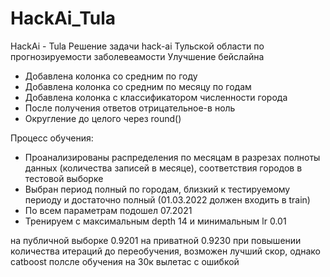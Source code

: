 # HackAi_Tula
HackAi - Tula 
Решение задачи hack-ai Тульской области по прогнозируемости заболевеамости
Улучшение бейслайна
- Добавлена колонка со средним по году
- Добавлена колонка со средним по месяцу по годам
- Добавлена колонка с классификатором численности города
- После получения ответов отрицательное-в ноль
- Округление до целого через round()

Процесс обучения:
- Проанализированы распределения по месяцам в разрезах полноты данных (количества записей в месяце), соответствия городов в тестовой выборке
- Выбран период полный по городам, близкий к тестируемому периоду и достаточно полный (01.03.2022 должен входить в train)
- По всем параметрам подошел 07.2021
- Тренируем с максимальным depth 14 и минимальным lr 0.01 

на публичной выборке 0.9201 на приватной 0.9230
при повышении количества итераций до переобучения, возможен лучший скор, однако catboost полсле обучения на 30к вылетас с ошибкой

